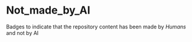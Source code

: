 # Not_made_by_AI
Badges to indicate that the repository content has been made by _Humans_ and not by AI
